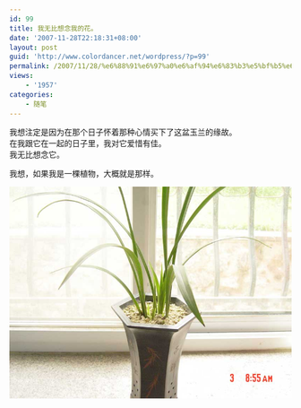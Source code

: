 ```yaml
---
id: 99
title: 我无比想念我的花。
date: '2007-11-28T22:18:31+08:00'
layout: post
guid: 'http://www.colordancer.net/wordpress/?p=99'
permalink: /2007/11/28/%e6%88%91%e6%97%a0%e6%af%94%e6%83%b3%e5%bf%b5%e6%88%91%e7%9a%84%e8%8a%b1%e3%80%82/
views:
    - '1957'
categories:
    - 随笔
---
```


我想注定是因为在那个日子怀着那种心情买下了这盆玉兰的缘故。  
在我跟它在一起的日子里，我对它爱惜有佳。  
我无比想念它。

我想，如果我是一棵植物，大概就是那样。

![](/images/attachments/month_0711/k20071128221747.jpg)